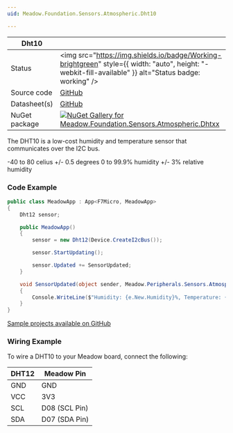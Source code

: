 ```yaml
---
uid: Meadow.Foundation.Sensors.Atmospheric.Dht10

---
```


| Dht10 | |
|--------|--------|
| Status | <img src="https://img.shields.io/badge/Working-brightgreen" style={{ width: "auto", height: "-webkit-fill-available" }} alt="Status badge: working" /> |
| Source code | [GitHub](https://github.com/WildernessLabs/Meadow.Foundation/tree/main/Source/Meadow.Foundation.Peripherals/Sensors.Atmospheric.Dhtxx) |
| Datasheet(s) | [GitHub](https://github.com/WildernessLabs/Meadow.Foundation/tree/main/Source/Meadow.Foundation.Peripherals/Sensors.Atmospheric.Dhtxx/Datasheet) |
| NuGet package | <a href="https://www.nuget.org/packages/Meadow.Foundation.Sensors.Atmospheric.Dhtxx/" target="_blank"><img src="https://img.shields.io/nuget/v/Meadow.Foundation.Sensors.Atmospheric.Dhtxx.svg?label=Meadow.Foundation.Sensors.Atmospheric.Dhtxx" alt="NuGet Gallery for Meadow.Foundation.Sensors.Atmospheric.Dhtxx" /></a> |

The DHT10 is a low-cost humidity and temperature sensor that communicates over the I2C bus.

-40 to 80 celius +/- 0.5 degrees
0 to 99.9% humidity +/- 3% relative humidity

### Code Example

```csharp
public class MeadowApp : App<F7Micro, MeadowApp>
{
    Dht12 sensor;

    public MeadowApp()
    {
        sensor = new Dht12(Device.CreateI2cBus());

        sensor.StartUpdating();

        sensor.Updated += SensorUpdated;
    }

    void SensorUpdated(object sender, Meadow.Peripherals.Sensors.Atmospheric.AtmosphericConditionChangeResult e)
    {
        Console.WriteLine($"Humidity: {e.New.Humidity}%, Temperature: {e.New.Temperature}°C");
    }
}
```
[Sample projects available on GitHub](https://github.com/WildernessLabs/Meadow.Foundation/tree/main/Source/Meadow.Foundation.Peripherals/Sensors.Atmospheric.Dhtxx/Samples/Sensors.Atmospheric.Dht12_Sample) 

### Wiring Example

To wire a DHT10 to your Meadow board, connect the following:

| DHT12   | Meadow Pin    |
|---------|---------------|
| GND     | GND           |
| VCC     | 3V3           |
| SCL     | D08 (SCL Pin) |
| SDA     | D07 (SDA Pin) |


